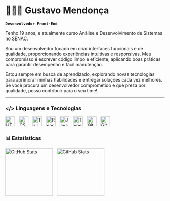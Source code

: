 # 👨🏻‍💻 Gustavo Mendonça

**`Desenvolvedor Front-End`**

Tenho 19 anos, e atualmente curso Análise e Desenvolvimento de Sistemas no SENAC.

Sou um desenvolvedor focado em criar interfaces funcionais e de qualidade, proporcionando experiências intuitivas e responsivas. Meu compromisso é escrever código limpo e eficiente, aplicando boas práticas para garantir desempenho e fácil manutenção.

Estou sempre em busca de aprendizado, explorando novas tecnologias para aprimorar minhas habilidades e entregar soluções cada vez melhores. Se você procura um desenvolvedor comprometido e que preza por qualidade, posso contribuir para o seu time!.

---

### </> Linguagens e Tecnologias


<img align="left" alt="HTML" width="30px" style="padding-right:10px;" src="https://cdn.jsdelivr.net/gh/devicons/devicon/icons/html5/html5-plain.svg" />
<img align="left" alt="CSS" width="30px" style="padding-right:10px;" src="https://cdn.jsdelivr.net/gh/devicons/devicon/icons/css3/css3-plain.svg" />      
<img align="left" alt="Tailwind" title="Tailwind" width="30px" style="padding-right: 10px;" src="https://cdn.jsdelivr.net/gh/devicons/devicon@latest/icons/tailwindcss/tailwindcss-original.svg" />
<img align="left" alt="React" width="30px" style="padding-right:10px;" src="https://cdn.jsdelivr.net/gh/devicons/devicon/icons/react/react-original.svg" />
<img align="left" alt="JavaScript" width="30px" style="padding-right:10px;" src="https://cdn.jsdelivr.net/gh/devicons/devicon/icons/javascript/javascript-plain.svg" />        
<img align="left" alt="TypeScript" width="30px" style="padding-right:10px;" src="https://cdn.jsdelivr.net/gh/devicons/devicon/icons/typescript/typescript-plain.svg" />
<img align="left" alt="Git" width="30px" style="padding-right:10px;" src="https://cdn.jsdelivr.net/gh/devicons/devicon/icons/git/git-original.svg" />
<img align="left" alt="GitHub" width="30px" style="padding-right:10px;" src="https://cdn.jsdelivr.net/gh/devicons/devicon/icons/github/github-original.svg" />

<br/>
<br/>

### 📊 Estatísticas

<p>
  <img align="left" alt="GitHub Stats" height="150" style="padding-right: 10px;" src="https://github-readme-stats.vercel.app/api?username=gustavodev0107&show_icons=true&theme=dark&include_all_commits=true&locale=pt-br" />
  <img align="left" alt="GitHub Stats" height="150" src="https://github-readme-stats.vercel.app/api/top-langs/?username=gustavodev0107&theme=dark&layout=compact&custom_title=Tecnologias&langs_count=9" />
</p>
